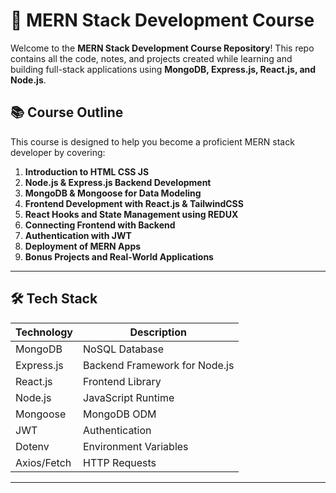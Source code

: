 # 🚀 MERN Stack Development Course

Welcome to the **MERN Stack Development Course Repository**! This repo contains all the code, notes, and projects created while learning and building full-stack applications using **MongoDB, Express.js, React.js, and Node.js**.

## 📚 Course Outline

This course is designed to help you become a proficient MERN stack developer by covering:

1. **Introduction to HTML CSS JS**
2. **Node.js & Express.js Backend Development**
3. **MongoDB & Mongoose for Data Modeling**
5. **Frontend Development with React.js & TailwindCSS**
6. **React Hooks and State Management using REDUX**
7. **Connecting Frontend with Backend**
8. **Authentication with JWT**
9. **Deployment of MERN Apps**
10. **Bonus Projects and Real-World Applications**

---

## 🛠️ Tech Stack

| Technology   | Description                    |
| ------------| ------------------------------ |
| MongoDB     | NoSQL Database                 |
| Express.js  | Backend Framework for Node.js  |
| React.js    | Frontend Library               |
| Node.js     | JavaScript Runtime             |
| Mongoose    | MongoDB ODM                    |
| JWT         | Authentication                 |
| Dotenv      | Environment Variables          |
| Axios/Fetch | HTTP Requests                  |

---

